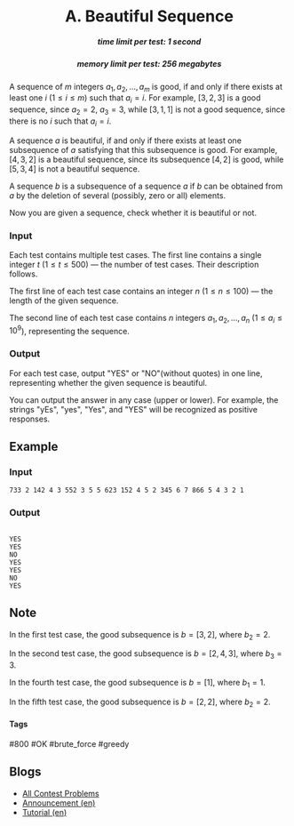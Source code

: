 <h1 style='text-align: center;'> A. Beautiful Sequence</h1>

<h5 style='text-align: center;'>time limit per test: 1 second</h5>
<h5 style='text-align: center;'>memory limit per test: 256 megabytes</h5>

A sequence of $m$ integers $a_{1}, a_{2}, \ldots, a_{m}$ is good, if and only if there exists at least one $i$ ($1 \le i \le m$) such that $a_{i} = i$. For example, $[3,2,3]$ is a good sequence, since $a_{2} = 2$, $a_{3} = 3$, while $[3,1,1]$ is not a good sequence, since there is no $i$ such that $a_{i} = i$.

A sequence $a$ is beautiful, if and only if there exists at least one subsequence of $a$ satisfying that this subsequence is good. For example, $[4,3,2]$ is a beautiful sequence, since its subsequence $[4,2]$ is good, while $[5,3,4]$ is not a beautiful sequence.

A sequence $b$ is a subsequence of a sequence $a$ if $b$ can be obtained from $a$ by the deletion of several (possibly, zero or all) elements. 

Now you are given a sequence, check whether it is beautiful or not.

### Input

Each test contains multiple test cases. The first line contains a single integer $t$ ($1 \le t \le 500$) — the number of test cases. Their description follows.

The first line of each test case contains an integer $n$ ($1 \le n \le 100$) — the length of the given sequence.

The second line of each test case contains $n$ integers $a_{1}, a_{2}, \ldots, a_{n}$ ($1 \le a_{i} \le 10^9$), representing the sequence.

### Output

For each test case, output "YES" or "NO"(without quotes) in one line, representing whether the given sequence is beautiful.

You can output the answer in any case (upper or lower). For example, the strings "yEs", "yes", "Yes", and "YES" will be recognized as positive responses.

## Example

### Input


```text
733 2 142 4 3 552 3 5 5 623 152 4 5 2 345 6 7 866 5 4 3 2 1
```
### Output

```text

YES
YES
NO
YES
YES
NO
YES

```
## Note

In the first test case, the good subsequence is $b=[3,2]$, where $b_{2} = 2$.

In the second test case, the good subsequence is $b=[2,4,3]$, where $b_{3} = 3$.

In the fourth test case, the good subsequence is $b=[1]$, where $b_{1} = 1$.

In the fifth test case, the good subsequence is $b=[2,2]$, where $b_{2} = 2$.



#### Tags 

#800 #OK #brute_force #greedy 

## Blogs
- [All Contest Problems](../CodeTON_Round_4_(Div._1_+_Div._2,_Rated,_Prizes!).md)
- [Announcement (en)](../blogs/Announcement_(en).md)
- [Tutorial (en)](../blogs/Tutorial_(en).md)
